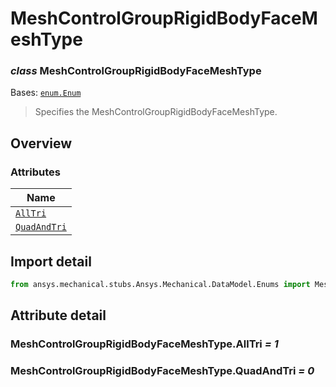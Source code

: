 # MeshControlGroupRigidBodyFaceMeshType

<a id="MeshControlGroupRigidBodyFaceMeshType"></a>

### *class* MeshControlGroupRigidBodyFaceMeshType

Bases: [`enum.Enum`](https://docs.python.org/3/library/enum.html#enum.Enum)

> Specifies the MeshControlGroupRigidBodyFaceMeshType.

> <!-- !! processed by numpydoc !! -->

<a id="overview"></a>

## Overview

### Attributes

| Name |
| ------------------------------------------------------------------- |
| [`AllTri`](#MeshControlGroupRigidBodyFaceMeshType.AllTri) |
| [`QuadAndTri`](#MeshControlGroupRigidBodyFaceMeshType.QuadAndTri) |

<a id="import-detail"></a>

## Import detail

```python
from ansys.mechanical.stubs.Ansys.Mechanical.DataModel.Enums import MeshControlGroupRigidBodyFaceMeshType
```

<a id="attribute-detail"></a>

## Attribute detail

<a id="MeshControlGroupRigidBodyFaceMeshType.AllTri"></a>

### MeshControlGroupRigidBodyFaceMeshType.AllTri *= 1*

<a id="MeshControlGroupRigidBodyFaceMeshType.QuadAndTri"></a>

### MeshControlGroupRigidBodyFaceMeshType.QuadAndTri *= 0*
